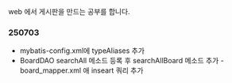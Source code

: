 web 에서 게시판을 만드는 공부를 합니다. 

### 250703
- mybatis-config.xml에 typeAliases 추가
- BoardDAO searchAll 메소드 등록 후 searchAllBoard 메소드 추가 
-board_mapper.xml 애 inseart 쿼리 추가

